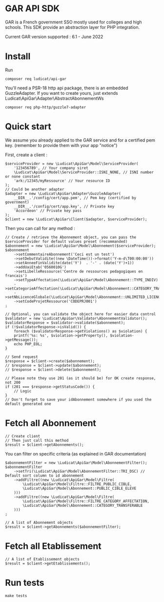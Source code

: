 GAR API SDK
===========

GAR is a French government SSO mostly used for colleges and high schools.
This SDK provide an abstraction layer for PHP integration.

Current GAR version supported : 6.1 - June 2022

Install
=======

Run 

    composer req ludicat/api-gar

You'll need a PSR-18 http api package, there is an embedded GuzzleAdapter.
If you want to create yours, just extends Ludicat\ApiGar\Adapter\AbstractAbonnementWs

    composer req php-http/guzzle7-adapter

Quick start
===========

We assume you already applied to the GAR service and for a certified pem key.
(remember to provide them with your app "notice")

First, create a client :

    $serviceProvider = new \Ludicat\ApiGar\Model\ServiceProvider(
        '123456789', // Your company siret
        \Ludicat\ApiGar\Model\ServiceProvider::ISNI_NONE, // ISNI number or none constant
        'ark:/12345/myRessource' // Your resource ID
    );
    // Could be another adapter
    $adapter = new \Ludicat\ApiGar\Adapter\GuzzleAdapter(
        __DIR__.'/config/cert/app.pem', // Pem key (certified by government)
        __DIR__.'/config/cert/app.key', // Private key
        'Accordeon' // Private key pass
    );
    $client = new \Ludicat\ApiGar\Client($adapter, $serviceProvider);
    
Then you can call for any method : 

    // Create / retrieve the Abonnement object, you can pass the $serviceProvider for default values preset (recommanded)
    $abonnement = new \Ludicat\ApiGar\Model\Abonnement($serviceProvider);
    $abonnement
        ->setCommentaireAbonnement('Ceci est un test')
        ->setDebutValidite((new \DateTime())->format('Y-m-d\T00:00:00'))
        ->setAnneeFinValidite(date('Y')  . '-' . (date('Y')+1))
        ->addUaiEtab('0560010G')
        ->setLibelleRessource('Centre de ressources pedagogiques en francais')
        ->setTypeAffectation(\Ludicat\ApiGar\Model\Abonnement::TYPE_INDIV)
        ->setCategorieAffectation(\Ludicat\ApiGar\Model\Abonnement::CATEGORY_TRANSFERABLE)
        ->setNbLicenceGlobale(\Ludicat\ApiGar\Model\Abonnement::UNLIMITED_LICENCE)
        ->setCodeProjetRessource('CODEPRJ001')
    ;
    
    // Optional, you can validate the object here for easier data control
    $validator = new \Ludicat\ApiGar\Validator\AbonnementValidator();
    $validatorResponse = $validator->validate($abonnement);
    if (!$validatorResponse->isValid()) {
        foreach ($validatorResponse->getViolations() as $violation) {
        printf('%s: %s', $violation->getProperty(), $violation->getMessage());
        echo PHP_EOL;
    }
    
    // Send request
    $response = $client->create($abonnement);
    // $response = $client->update($abonnement);
    // $response = $client->delete($abonnement);
    
    // Please note they use 201 (as it should be) for OK create response, not 200
    if (201 === $response->getStatusCode()) {
        // Logic
    }
    // Don't forget to save your idAbonnement somewhere if you used the default generated one

Fetch all Abonnement
====================

    // Create client
    // Then just call this method 
    $result = $client->getAbonnements();

You can filter on specific criteria (as explained in GAR documentation)

    $abonnementFilter = new \Ludicat\ApiGar\Model\AbonnementFilter();
    $abonnementFilter
        ->setTri(\Ludicat\ApiGar\Model\AbonnementFilter::TRI_DSC) // Default sort column to id abonnement
        ->addFiltre((new \Ludicat\ApiGar\Model\Filtre(
            \Ludicat\ApiGar\Model\Filtre::FILTRE_PUBLIC_CIBLE,
            \Ludicat\ApiGar\Model\Abonnement::PUBLIC_CIBLE_ELEVE
        )))
        ->addFiltre((new \Ludicat\ApiGar\Model\Filtre(
            \Ludicat\ApiGar\Model\Filtre::FILTRE_CATEGORY_AFFECTATION,
            \Ludicat\ApiGar\Model\Abonnement::CATEGORY_TRANSFERABLE
        )))
    ;
    
    // A list of Abonnement objects
    $result = $client->getAbonnements($abonnementFilter);

Fetch all Etablissement
=======================

    // A list of Etablissement objects
    $result = $client->getEtablissements();

Run tests
=========

    make tests

